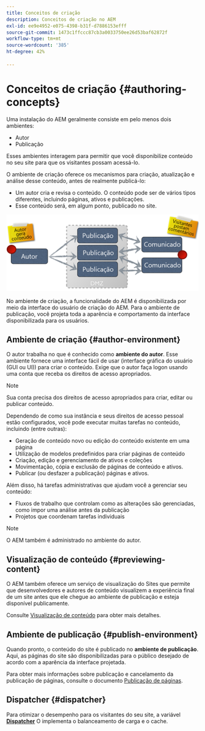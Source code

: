 ```yaml
---
title: Conceitos de criação
description: Conceitos de criação no AEM
exl-id: ee9e4952-e075-4398-b31f-d7886153efff
source-git-commit: 1473c1ffccc87cb3a0033750ee26d53baf62872f
workflow-type: tm+mt
source-wordcount: '385'
ht-degree: 42%

---
```


# Conceitos de criação {#authoring-concepts}

Uma instalação do AEM geralmente consiste em pelo menos dois ambientes:

* Autor
* Publicação

Esses ambientes interagem para permitir que você disponibilize conteúdo no seu site para que os visitantes possam acessá-lo.

O ambiente de criação oferece os mecanismos para criação, atualização e análise desse conteúdo, antes de realmente publicá-lo:

* Um autor cria e revisa o conteúdo. O conteúdo pode ser de vários tipos diferentes, incluindo páginas, ativos e publicações.
* Esse conteúdo será, em algum ponto, publicado no site.

![Diagrama do autor, editor e despachantes](/help/sites-cloud/authoring/assets/author-publish.png)

No ambiente de criação, a funcionalidade do AEM é disponibilizada por meio da interface do usuário de criação do AEM. Para o ambiente de publicação, você projeta toda a aparência e comportamento da interface disponibilizada para os usuários.

## Ambiente de criação {#author-environment}

O autor trabalha no que é conhecido como **ambiente do autor**. Esse ambiente fornece uma interface fácil de usar (interface gráfica do usuário (GUI ou UI)) para criar o conteúdo. Exige que o autor faça logon usando uma conta que receba os direitos de acesso apropriados.

>[!NOTE]
>
>Sua conta precisa dos direitos de acesso apropriados para criar, editar ou publicar conteúdo.

Dependendo de como sua instância e seus direitos de acesso pessoal estão configurados, você pode executar muitas tarefas no conteúdo, incluindo (entre outras):

* Geração de conteúdo novo ou edição do conteúdo existente em uma página
* Utilização de modelos predefinidos para criar páginas de conteúdo
* Criação, edição e gerenciamento de ativos e coleções
* Movimentação, cópia e exclusão de páginas de conteúdo e ativos.
* Publicar (ou desfazer a publicação) páginas e ativos.

Além disso, há tarefas administrativas que ajudam você a gerenciar seu conteúdo:

* Fluxos de trabalho que controlam como as alterações são gerenciadas, como impor uma análise antes da publicação
* Projetos que coordenam tarefas individuais

>[!NOTE]
>
>O AEM também é administrado no ambiente do autor.

## Visualização de conteúdo {#previewing-content}

O AEM também oferece um serviço de visualização do Sites que permite que desenvolvedores e autores de conteúdo visualizem a experiência final de um site antes que ele chegue ao ambiente de publicação e esteja disponível publicamente.

Consulte [Visualização de conteúdo](/help/sites-cloud/authoring/fundamentals/previewing-content.md) para obter mais detalhes.

## Ambiente de publicação {#publish-environment}

Quando pronto, o conteúdo do site é publicado no **ambiente de publicação**. Aqui, as páginas do site são disponibilizadas para o público desejado de acordo com a aparência da interface projetada.

Para obter mais informações sobre publicação e cancelamento da publicação de páginas, consulte o documento [Publicação de páginas](/help/sites-cloud/authoring/fundamentals/publishing-pages.md).

## Dispatcher {#dispatcher}

Para otimizar o desempenho para os visitantes do seu site, a variável **[Dispatcher](/help/implementing/dispatcher/overview.md)** O implementa o balanceamento de carga e o cache.
